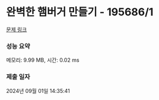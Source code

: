 # 완벽한 햄버거 만들기 - 195686/1 

[문제 링크](https://level.goorm.io/exam/195686/%EC%99%84%EB%B2%BD%ED%95%9C-%ED%96%84%EB%B2%84%EA%B1%B0-%EB%A7%8C%EB%93%A4%EA%B8%B0/quiz/1) 

### 성능 요약

메모리: 9.99 MB, 시간: 0.02 ms

### 제출 일자

2024년 09월 01일 14:35:41

